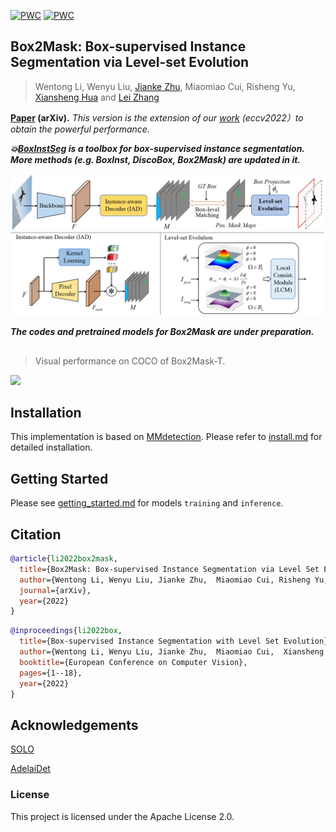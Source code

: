 [![PWC](https://img.shields.io/endpoint.svg?url=https://paperswithcode.com/badge/box2mask-box-supervised-instance-segmentation/box-supervised-instance-segmentation-on-coco)](https://paperswithcode.com/sota/box-supervised-instance-segmentation-on-coco?p=box2mask-box-supervised-instance-segmentation)
 	[![PWC](https://img.shields.io/endpoint.svg?url=https://paperswithcode.com/badge/box2mask-box-supervised-instance-segmentation/box-supervised-instance-segmentation-on)](https://paperswithcode.com/sota/box-supervised-instance-segmentation-on?p=box2mask-box-supervised-instance-segmentation)

## Box2Mask: Box-supervised Instance Segmentation via Level-set Evolution 
> Wentong Li, Wenyu Liu, [Jianke Zhu](https://person.zju.edu.cn/jkzhu), Miaomiao Cui, Risheng Yu, [Xiansheng Hua](https://scholar.google.com.hk/citations?user=6G-l4o0AAAAJ&hl=zh-CN&oi=ao) and [Lei Zhang](https://www4.comp.polyu.edu.hk/~cslzhang/)

**[Paper](https://arxiv.org/pdf/2212.01579.pdf) (arXiv).** *_This version is the extension of our [work](https://link.springer.com/chapter/10.1007/978-3-031-19818-2_1) (eccv2022）to obtain the powerful performance._*

**_:boom:[BoxInstSeg](https://github.com/LiWentomng/BoxInstSeg) is a toolbox for box-supervised instance segmentation. More methods (e.g. BoxInst, DiscoBox, Box2Mask) are updated in it._**  

 <img src="./docs/box2mask.png" width="800px">

**_The codes and pretrained models for Box2Mask are under preparation._**

## 

 > Visual performance on COCO of Box2Mask-T.
 <img src="./docs/coco_vis.png" width="800px">

   

## Installation

This implementation is based on [MMdetection](https://github.com/open-mmlab/mmdetection).
Please refer to [install.md](./docs/install.md) for detailed installation.


## Getting Started 
Please see [getting_started.md](./docs/get_started.md) for models `training` and `inference`.


## Citation
```BibTeX
@article{li2022box2mask,
  title={Box2Mask: Box-supervised Instance Segmentation via Level Set Evolution},
  author={Wentong Li, Wenyu Liu, Jianke Zhu,  Miaomiao Cui, Risheng Yu, Xiansheng Hua and Lei Zhang},
  journal={arXiv},
  year={2022}
}
```

```BibTeX
@inproceedings{li2022box,
  title={Box-supervised Instance Segmentation with Level Set Evolution},
  author={Wentong Li, Wenyu Liu, Jianke Zhu,  Miaomiao Cui,  Xiansheng Hua and Lei Zhang},
  booktitle={European Conference on Computer Vision},
  pages={1--18},
  year={2022}
}
```



##  Acknowledgements

[SOLO](https://github.com/WXinlong/SOLO)

[AdelaiDet](https://github.com/aim-uofa/AdelaiDet)


### License

This project is licensed under the Apache License 2.0. 

